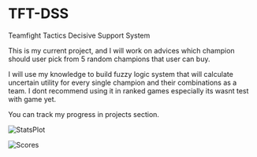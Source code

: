 # TFT-DSS
Teamfight Tactics Decisive Support System  

This is my current project, and I will work on advices which champion should user pick from 5 random champions that user can buy.  

I will use my knowledge to build fuzzy logic system that will calculate uncertain utility for every single champion and their combinations as a team.  I dont recommend using it in ranked games especially its wasnt test with game yet.

You can track my progress in projects section.

![StatsPlot](https://user-images.githubusercontent.com/60773657/85411123-3d6cfb00-b568-11ea-9eee-8dc245cdcd4e.png)

![Scores](https://user-images.githubusercontent.com/60773657/86474581-6bf68d00-bd43-11ea-849a-700741035bc8.png)

